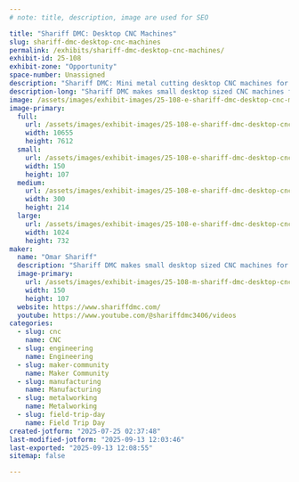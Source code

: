 ```yaml
---
# note: title, description, image are used for SEO

title: "Shariff DMC: Desktop CNC Machines"
slug: shariff-dmc-desktop-cnc-machines
permalink: /exhibits/shariff-dmc-desktop-cnc-machines/
exhibit-id: 25-108
exhibit-zone: "Opportunity"
space-number: Unassigned
description: "Shariff DMC: Mini metal cutting desktop CNC machines for Makers!"
description-long: "Shariff DMC makes small desktop sized CNC machines for cutting aluminum, steel, stainless, titanium - just about any material! All in a compact form factor with features like flood cooling and probing, and the precision you'd expect in machine shop parts. Our goal is to bring the cost to entry as low as possible into CNC machining while still retaining all of the capabilities of a traditional machine shop."
image: /assets/images/exhibit-images/25-108-e-shariff-dmc-desktop-cnc-machines-dmc2-mini-2268-300x214.jpg
image-primary: 
  full:
    url: /assets/images/exhibit-images/25-108-e-shariff-dmc-desktop-cnc-machines-dmc2-mini-2268-full.jpg
    width: 10655
    height: 7612
  small:
    url: /assets/images/exhibit-images/25-108-e-shariff-dmc-desktop-cnc-machines-dmc2-mini-2268-150x107.jpg
    width: 150
    height: 107
  medium:
    url: /assets/images/exhibit-images/25-108-e-shariff-dmc-desktop-cnc-machines-dmc2-mini-2268-300x214.jpg
    width: 300
    height: 214
  large:
    url: /assets/images/exhibit-images/25-108-e-shariff-dmc-desktop-cnc-machines-dmc2-mini-2268-1024x732.jpg
    width: 1024
    height: 732
maker: 
  name: "Omar Shariff"
  description: "Shariff DMC makes small desktop sized CNC machines for cutting aluminum, steel, stainless, titanium - just about any material! All in a compact form factor with features like flood cooling and probing, and the precision you'd expect in machine shop parts. Our goal is to bring the cost to entry as low as possible into CNC machining while still retaining all of the capabilities of a traditional machine shop."
  image-primary:
    url: /assets/images/exhibit-images/25-108-m-shariff-dmc-desktop-cnc-machines-dmc2-mini-150x107.jpg
    width: 150
    height: 107
  website: https://www.shariffdmc.com/
  youtube: https://www.youtube.com/@shariffdmc3406/videos
categories: 
  - slug: cnc
    name: CNC
  - slug: engineering
    name: Engineering
  - slug: maker-community
    name: Maker Community
  - slug: manufacturing
    name: Manufacturing
  - slug: metalworking
    name: Metalworking
  - slug: field-trip-day
    name: Field Trip Day
created-jotform: "2025-07-25 02:37:48"
last-modified-jotform: "2025-09-13 12:03:46"
last-exported: "2025-09-13 12:08:55"
sitemap: false

---
```

